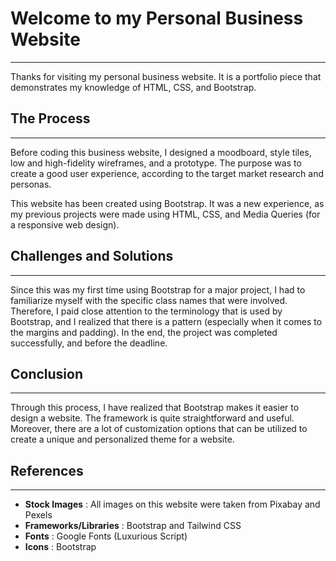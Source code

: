 # Welcome to my Personal Business Website
---
Thanks for visiting my personal business website. It is a portfolio piece that demonstrates my knowledge of HTML, CSS, and Bootstrap. 

## The Process
---
Before coding this business website, I designed a moodboard, style tiles, low and high-fidelity wireframes, and a prototype. The purpose was to create a good user experience, according to the target market research and personas.

This website has been created using Bootstrap. It was a new experience, as my previous projects were made using HTML, CSS, and Media Queries (for a responsive web design). 

## Challenges and Solutions
---
Since this was my first time using Bootstrap for a major project, I had to familiarize myself with the specific class names that were involved. Therefore, I paid close attention to the terminology that is used by Bootstrap, and I realized that there is a pattern (especially when it comes to the margins and padding). In the end, the project was completed successfully, and before the deadline.

## Conclusion
--- 
Through this process, I have realized that Bootstrap makes it easier to design a website. The framework is quite straightforward and useful. Moreover, there are a lot of customization options that can be utilized to create a unique and personalized theme for a website. 

## References
--- 
- **Stock Images** : All images on this website were taken from Pixabay and Pexels
- **Frameworks/Libraries** : Bootstrap and Tailwind CSS
- **Fonts** : Google Fonts (Luxurious Script)
- **Icons** : Bootstrap  
